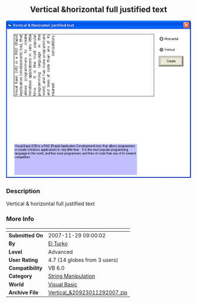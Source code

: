 ﻿<div align="center">

## Vertical &amp;horizontal full justified text

<img src="PIC20071129853101847.jpg">
</div>

### Description

Vertical &amp; horizontal full justified text
 
### More Info
 


<span>             |<span>
---                |---
**Submitted On**   |2007-11-29 09:00:02
**By**             |[El Turko](https://github.com/Planet-Source-Code/PSCIndex/blob/master/ByAuthor/el-turko.md)
**Level**          |Advanced
**User Rating**    |4.7 (14 globes from 3 users)
**Compatibility**  |VB 6\.0
**Category**       |[String Manipulation](https://github.com/Planet-Source-Code/PSCIndex/blob/master/ByCategory/string-manipulation__1-5.md)
**World**          |[Visual Basic](https://github.com/Planet-Source-Code/PSCIndex/blob/master/ByWorld/visual-basic.md)
**Archive File**   |[Vertical\_&20923011292007\.zip](https://github.com/Planet-Source-Code/el-turko-vertical-amp-horizontal-full-justified-text__1-69697/archive/master.zip)








